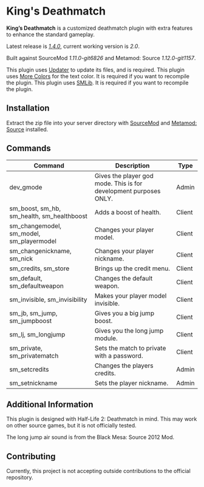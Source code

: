 # King's Deathmatch

**King’s Deathmatch** is a customized deathmatch plugin with extra features to enhance the standard gameplay.

Latest release is [*1.4.0*](https://github.com/rockzehh/kingsdeathmatch/releases/tag/1.4.0), current working version is *2.0*.

Built against SourceMod *1.11.0-git6826* and Metamod: Source *1.12.0-git1157*.

This plugin uses [Updater](https://forums.alliedmods.net/showthread.php?t=169095) to update its files, and is required.
This plugin uses [More Colors](https://forums.alliedmods.net/showthread.php?t=185016) for the text color. It is required if you want to recompile the plugin.
This plugin uses [SMLib](https://github.com/bcserv/smlib/tree/transitional_syntax). It is required if you want to recompile the plugin.

## Installation

Extract the zip file into your server directory with [SourceMod](https://www.sourcemod.net/) and [Metamod: Source](https://www.sourcemm.net/) installed.

## Commands
Command | Description | Type
--- | --- | ---
dev_gmode|Gives the player god mode. This is for development purposes ONLY.|Admin
sm_boost, sm_hb, sm_health, sm_healthboost|Adds a boost of health.|Client
sm_changemodel, sm_model, sm_playermodel|Changes your player model.|Client
sm_changenickname, sm_nick|Changes your player nickname.|Client
sm_credits, sm_store|Brings up the credit menu.|Client
sm_default, sm_defaultweapon|Changes the default weapon.|Client
sm_invisible, sm_invisibility|Makes your player model invisible.|Client
sm_jb, sm_jump, sm_jumpboost|Gives you a big jump boost.|Client
sm_lj, sm_longjump|Gives you the long jump module.|Client
sm_private, sm_privatematch|Sets the match to private with a password.|Client
sm_setcredits|Changes the players credits.|Admin
sm_setnickname|Sets the player nickname.|Admin

## Additional Information
This plugin is designed with Half-Life 2: Deathmatch in mind. This may work on other source games, but it is not officially tested.

The long jump air sound is from the Black Mesa: Source 2012 Mod.

## Contributing
Currently, this project is not accepting outside contributions to the official repository.